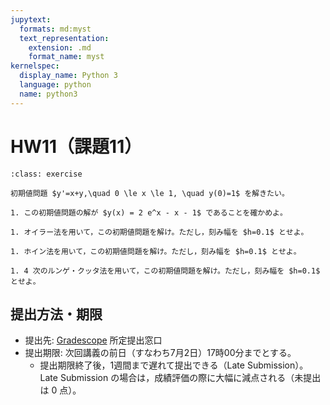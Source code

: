 ```yaml
---
jupytext:
  formats: md:myst
  text_representation:
    extension: .md
    format_name: myst
kernelspec:
  display_name: Python 3
  language: python
  name: python3
---
```


# HW11（課題11）

````{admonition} 問1
:class: exercise

初期値問題 $y'=x+y,\quad 0 \le x \le 1, \quad y(0)=1$ を解きたい。

1. この初期値問題の解が $y(x) = 2 e^x - x - 1$ であることを確かめよ。

1. オイラー法を用いて，この初期値問題を解け。ただし，刻み幅を $h=0.1$ とせよ。

1. ホイン法を用いて，この初期値問題を解け。ただし，刻み幅を $h=0.1$ とせよ。

1. 4 次のルンゲ・クッタ法を用いて，この初期値問題を解け。ただし，刻み幅を $h=0.1$ とせよ。
````

## 提出方法・期限

- 提出先: [Gradescope](https://www.gradescope.com/) 所定提出窓口
- 提出期限: 次回講義の前日（すなわち7月2日）17時00分までとする。
  - 提出期限終了後，1週間まで遅れて提出できる（Late Submission）。Late Submission の場合は，成績評価の際に大幅に減点される（未提出は 0 点）。
